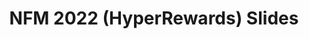 ---
layout: external
link: '%BASE_URL%/assets/pdf/nfm2022_hyperrewards_slides.pdf'

type: conference

title: 'NFM 2022 (HyperRewards) Slides'

heading: 'Probabilistic Hyperproperties with Rewards'
publink: nfm2021_hyperrewards

target: '[NFM 2021]'
location: 'Caltech, Pasadena, CA'
presented_on: 2022-05-27

time: 18
frames: 18
tech: {icon: 'fab fa-google', name: 'Google Slides'}
---